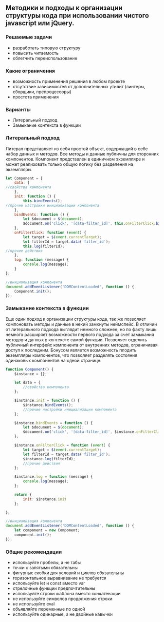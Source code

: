 ## Методики и подходы к организации структуры кода при использовании чистого javascript или jQuery.

### Решаемые задачи

- разработать типовую структуру
- повысить читаемость
- облегчить переиспользование

### Какие ограничения

- возможность применения решения в любом проекте
- отсутствие зависимостей от дополнительных утилит (линтеры, сборщики, препроцессоры)
- простота применения

### Варианты

- Литеральный подход
- Замыкание контекста в функции

### Литеральный подход

Литерал представляет из себя простой объект, содержащий в себе набор данных и методов. Все методы и данные публичны для сторонних компонентов. Компонент представлен в единичном экземпляре и может
реализовать только общую логику без разделения на экземпляры.

```js
let Component = {
    data: {
//свойства компонента
    },
    init: function () {
        this.bindEvents();
//прочие настройки инициализации компонента
    },
    bindEvents: function () {
        let $document = $(document);
        $document.on('click', '[data-filter_id]', this.onFilterClick.bind(this));
    },
    onFilterClick: function (event) {
        let target = $(event.currentTarget);
        let filterId = target.data('filter_id');
        this.log(filterId);
//прочие действия
    },
    log: function (message) {
        console.log(message);
    }
};

//инициализация компонента
document.addEventListener('DOMContentLoaded', function () {
    Component.init();
});
```

### Замыкание контекста в функции

Еще один подход к организации структуры кода, так же позволяет компоновать методы и данные в некий замкнуты неймспейс. В отличии от литерального подхода выглядит немного сложнее, но по факту лишь
немного расширяет возможности первого подхода за счет замыкания методов и данных в контексте самой функции. Позволяет отделить публичный интерфейс компонента от внутренних методов, ограничивая доступ
к последним. Бонусом является возможность плодить экземпляры компонентов, что позволяет разделять состояния одинаковых компонентов на одной странице.

```js
function Component() {
    $instance = {};

    let data = {
        //свойства компонента
    };

    $instance.init = function () {
        $instance.bindEvents();
        //прочие настройки инициализации компонента
    };

    $instance.bindEvents = function () {
        let $document = $(document);
        $document.on('click', '[data-filter_id]', $instance.onFilterClick);
    };

    $instance.onFilterClick = function (event) {
        let target = $(event.currentTarget);
        let filterId = target.data('filter_id');
        $instance.log(filterId);
        //прочие действия 
    };

    $instance.log = function (message) {
        console.log(message);
    };

    return {
        init: $instance.init
    };

};

//инициализация компонента
document.addEventListener('DOMContentLoaded', function () {
    let component = new Component;
    component.init();
});
```

### Общие рекомендации

- используйте пробелы, а не табы
- точки с запятыми обязательны
- фигурные скобки для условий и циклов обязательны
- горизонтальное выравнивание не требуется
- используйте let и const вместо var
- стрелочные функции предпочтительны
- используйте строки шаблона вместо конкатенации
- не используйте символов продолжения строки
- не используйте eval
- объявляйте переменные по одной
- используйте одинарные, а не двойные кавычки
